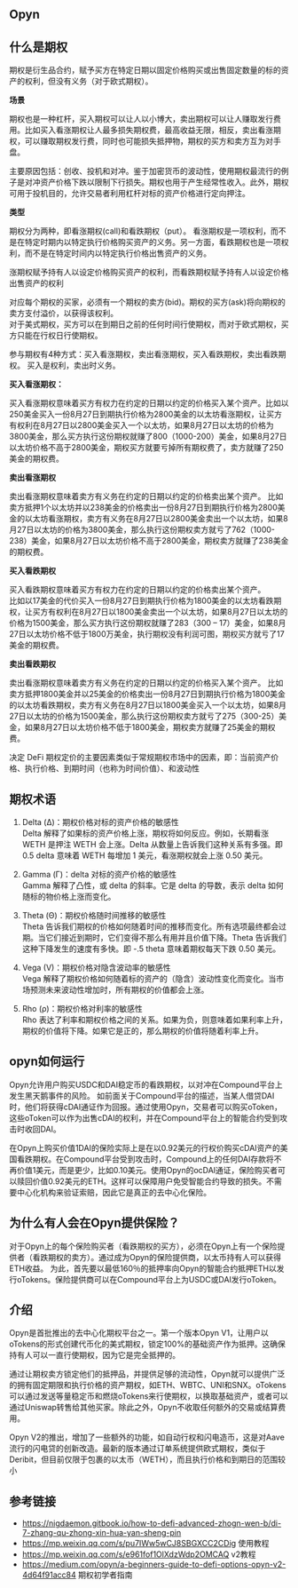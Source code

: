 ## Opyn
## 什么是期权
期权是衍生品合约，赋予买方在特定日期以固定价格购买或出售固定数量的标的资产的权利，但没有义务（对于欧式期权）。 

**场景**   

期权也是一种杠杆，买入期权可以让人以小博大，卖出期权可以让人赚取发行费用。比如买入看涨期权让人最多损失期权费，最高收益无限，相反，卖出看涨期权，可以赚取期权发行费，同时也可能损失抵押物，期权的买方和卖方互为对手盘。

主要原因包括：创收、投机和对冲。鉴于加密货币的波动性，使用期权最流行的例子是对冲资产价格下跌以限制下行损失。期权也用于产生经常性收入。此外，期权可用于投机目的，允许交易者利用杠杆对标的资产价格进行定向押注。


**类型**  

期权分为两种，即看涨期权(call)和看跌期权（put）。
看涨期权是一项权利，而不是在特定时期内以特定执行价格购买资产的义务。另一方面，看跌期权也是一项权利，而不是在特定时间内以特定执行价格出售资产的义务。

涨期权赋予持有人以设定价格购买资产的权利，而看跌期权赋予持有人以设定价格出售资产的权利

对应每个期权的买家，必须有一个期权的卖方(bid)。期权的买方(ask)将向期权的卖方支付溢价，以获得该权利。  
对于美式期权，买方可以在到期日之前的任何时间行使期权，而对于欧式期权，买方只能在行权日行使期权。  

参与期权有4种方式：买入看涨期权，卖出看涨期权，买入看跌期权，卖出看跌期权。 买入是权利，卖出时义务。  

**买入看涨期权：**  

买入看涨期权意味着买方有权力在约定的日期以约定的价格买入某个资产。比如以250美金买入一份8月27日到期执行价格为2800美金的以太坊看涨期权，让买方有权利在8月27日以2800美金买入一个以太坊，如果8月27日以太坊的价格为3800美金，那么买方执行这份期权就赚了800（1000-200）美金，如果8月27日以太坊价格不高于2800美金，期权买方就要亏掉所有期权费了，卖方就赚了250美金的期权费。  

**卖出看涨期权**  

卖出看涨期权意味着卖方有义务在约定的日期以约定的价格卖出某个资产。
比如卖方抵押1个以太坊并以238美金的价格卖出一份8月27日到期执行价格为2800美金的以太坊看涨期权，卖方有义务在8月27日以2800美金卖出一个以太坊，如果8月27日以太坊的价格为3800美金，那么执行这份期权卖方就亏了762（1000-238）美金，如果8月27日以太坊价格不高于2800美金，期权卖方就赚了238美金的期权费。  

**买入看跌期权**  

买入看跌期权意味着买方有权力在约定的日期以约定的价格卖出某个资产。  
比如以17美金的代价买入一份8月27日到期执行价格为1800美金的以太坊看跌期权，让买方有权利在8月27日以1800美金卖出一个以太坊，如果8月27日以太坊的价格为1500美金，那么买方执行这份期权就赚了283（300 – 17）美金，如果8月27日以太坊价格不低于1800万美金，执行期权没有利润可图，期权买方就亏了17美金的期权费。  

**卖出看跌期权**   

卖出看涨期权意味着卖方有义务在约定的日期以约定的价格买入某个资产。
比如卖方抵押1800美金并以25美金的价格卖出一份8月27日到期执行价格为1800美金的以太坊看跌期权，卖方有义务在8月27日以1800美金买入一个以太坊，如果8月27日以太坊的价格为1500美金，那么执行这份期权卖方就亏了275（300-25）美金，如果8月27日以太坊价格不低于1800美金，期权卖方就赚了25美金的期权费。  



决定 DeFi 期权定价的主要因素类似于常规期权市场中的因素，即：当前资产价格、执行价格、到期时间（也称为时间价值）、和波动性

## 期权术语
1. Delta (Δ)：期权价格对标的资产价格的敏感性  
Delta 解释了如果标的资产价格上涨，期权将如何反应。例如，长期看涨 WETH 是押注 WETH 会上涨。Delta 从数量上告诉我们这种关系有多强。即 0.5 delta 意味着 WETH 每增加 1 美元，看涨期权就会上涨 0.50 美元。 

2. Gamma (Γ)：delta 对标的资产价格的敏感性  
Gamma 解释了凸性，或 delta 的斜率。它是 delta 的导数，表示 delta 如何随标的物价格上涨而变化。

3. Theta (Θ)：期权价格随时间推移的敏感性  
Theta 告诉我们期权的价格如何随着时间的推移而变化。所有选项最终都会过期。当它们接近到期时，它们变得不那么有用并且价值下降。Theta 告诉我们这种下降发生的速度有多快。即 -.5 theta 意味着期权每天下跌 0.50 美元。

4. Vega (V)：期权价格对隐含波动率的敏感性  
Vega 解释了期权价格如何随着标的资产的（隐含）波动性变化而变化。当市场预测未来波动性增加时，所有期权的价值都会上涨。

5. Rho (ρ)：期权价格对利率的敏感性    
 Rho 表达了利率和期权价格之间的关系。如果为负，则意味着如果利率上升，期权的价值将下降。如果它是正的，那么期权的价值将随着利率上升。

## opyn如何运行

Opyn允许用户购买USDC和DAI稳定币的看跌期权，以对冲在Compound平台上发生黑天鹅事件的风险。
如前面关于Compound平台的描述，当某人借贷DAI时，他们将获得cDAI通证作为回报。通过使用Opyn，交易者可以购买oToken，这些oToken可以作为出售cDAI的权利，并在Compound平台上的智能合约受到攻击时收回DAI。

在Opyn上购买价值1DAI的保险实际上是在以0.92美元的行权价购买cDAI资产的美国看跌期权。在Compound平台受到攻击时，Compound上的任何DAI存款将不再价值1美元，而是更少，比如0.10美元。使用Opyn的ocDAI通证，保险购买者可以赎回价值0.92美元的ETH。这样可以保障用户免受智能合约导致的损失。不需要中心化机构来验证索赔，因此它是真正的去中心化保险。

## 为什么有人会在Opyn提供保险？
对于Opyn上的每个保险购买者（看跌期权的买方），必须在Opyn上有一个保险提供者（看跌期权的卖方）。通过成为Opyn的保险提供商，以太币持有人可以获得ETH收益。
为此，首先要以最低160％的抵押率向Opyn的智能合约抵押ETH以发行oTokens。保险提供商可以在Compound平台上为USDC或DAI发行oToken。  


## 介绍
Opyn是首批推出的去中心化期权平台之一。第一个版本Opyn V1，让用户以oTokens的形式创建代币化的美式期权，锁定100%的基础资产作为抵押。这确保持有人可以一直行使期权，因为它是完全抵押的。

通过让期权卖方锁定他们的抵押品，并提供足够的流动性，Opyn就可以提供广泛的拥有固定期限和执行价格的资产期权，如ETH、WBTC、UNI和SNX。oTokens可以通过发送等量稳定币和燃烧oTokens来行使期权，以换取基础资产，或者可以通过Uniswap转售给其他买家。除此之外，Opyn不收取任何额外的交易或结算费用。

Opyn V2的推出，增加了一些额外的功能，如自动行权和闪电造币，这是对Aave流行的闪电贷的创新改造。最新的版本通过订单系统提供欧式期权，类似于Deribit，但目前仅限于包裹的以太币（WETH），而且执行价格和到期日的范围较小

## 参考链接

- https://nigdaemon.gitbook.io/how-to-defi-advanced-zhogn-wen-b/di-7-zhang-qu-zhong-xin-hua-yan-sheng-pin  
- https://mp.weixin.qq.com/s/pu7IWw5wCJ8SBGXCC2CDig 使用教程
- https://mp.weixin.qq.com/s/e961fof1OlXdzWdp2OMCAQ v2教程
- https://medium.com/opyn/a-beginners-guide-to-defi-options-opyn-v2-4d64f91acc84 期权初学者指南
